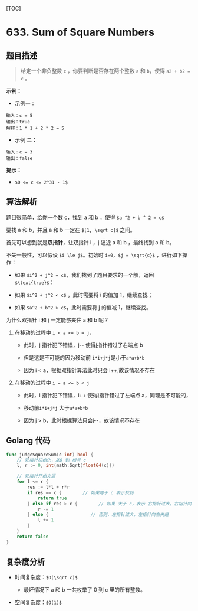 [TOC]

# 633. Sum of Square Numbers

## 题目描述

> 给定一个非负整数 `c` ，你要判断是否存在两个整数 `a` 和 `b`，使得 `a2 + b2 = c` 。

**示例：**

- 示例一：

```shell
输入：c = 5
输出：true
解释：1 * 1 + 2 * 2 = 5
```

- 示例 二：

```shell
输入：c = 3
输出：false
```

**提示：**

- `$0 <= c <= 2^31 - 1$`

## 算法解析

题目很简单，给你一个数 c，找到 a 和 b ，使得 `$a ^2 + b ^ 2 = c$`

要找 a 和 b，并且 a 和 b 一定在 `$[1, \sqrt c]$` 之间。

首先可以想到就是**双指针**，让双指针 i ，j 逼近 a 和 b ，最终找到 a 和 b。

不失一般性，可以假设 `$i \le j$`。初始时 `i=0`，`$j = \sqrt{c}$`
，进行如下操作：

- 如果 `$i^2 + j^2 = c$`，我们找到了题目要求的一个解，返回 `$\text{true}$`；

- 如果 `$i^2 + j^2 < c$` ，此时需要将 i 的值加 1，继续查找；

- 如果 `$a^2 + b^2 > c$`，此时需要将 j 的值减 1，继续查找。

为什么双指针 i 和 j 一定能够夹住 a 和 b 呢？

1. 在移动的过程中 `i < a <= b = j`，
   
   - 此时，j 指针犯下错误，j-- 使得j指针错过了右端点 b
   
   - 但是这是不可能的因为移动前 `i*i+j*j`是小于`a*a+b*b`
   
   - 因为 i < a，根据双指针算法此时只会 i++,故该情况不存在

2. 在移动的过程中 `i = a <= b < j`
   
   - 此时，i 指针犯下错误，i++ 使得j指针错过了左端点 a，同理是不可能的，
   
   - 移动前`i*i+j*j` 大于`a*a+b*b`
   
   - 因为 j > b，此时根据算法只会j--，故该情况不存在

## Golang 代码

```go
func judgeSquareSum(c int) bool {
    // 双指针初始化，从0 到 根号 c
    l, r := 0, int(math.Sqrt(float64(c)))

    // 双指针开始夹逼
    for l <= r {
        res := l*l + r*r
        if res == c {        // 如果等于 c 表示找到
            return true
        } else if res > c {        // 如果 大于 c，表示 右指针过大，右指针向左夹逼
            r -= 1
        } else {                // 否则，左指针过大，左指针向右夹逼
            l += 1
        }
    }
    return false
}
```

## 复杂度分析

- 时间复杂度：`$O(\sqrt c​)$`
  
  - 最坏情况下 a 和 b 一共枚举了 0 到 c​ 里的所有整数。

- 空间复杂度：`$O(1)$`
